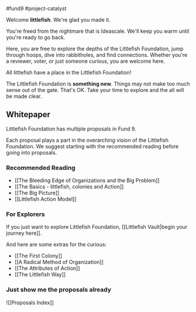 #fund9 #project-catalyst 

Welcome **littlefish**. We're glad you made it. 

You're freed from the nightmare that is Ideascale. We'll keep you warm until you're ready to go back. 

Here, you are free to explore the depths of the Littlefish Foundation, jump through hoops, dive into rabbitholes, and find connections. Whether you're a reviewer, voter, or just someone curious, you are welcome here. 

All littlefish have a place in the Littlefish Foundation!

The Littlefish Foundation is **something new**. Things may not make too much sense out of the gate. That's OK. Take your time to explore and the all will be made clear.

## Whitepaper
Littlefish Foundation has multiple proposals in Fund 9. 

Each proposal plays a part in the overarching vision of the Littlefish Foundation. We suggest starting with the recommended reading before going into proposals.

### Recommended Reading
- [[The Bleeding Edge of Organizations and the Big Problem]]
- [[The Basics - littlefish, colonies and Action]]
- [[The Big Picture]]
- [[Littlefish Action Model]] 

### For Explorers
If you just want to explore Littlefish Foundation, [[Littlefish Vault|begin your journey here]].

And here are some extras for the curious:
- [[The First Colony]]
- [[A Radical Method of Organization]]
- [[The Attributes of Action]]
- [[The Littlefish Way]]

### Just show me the proposals already
![[Proposals Index]]
